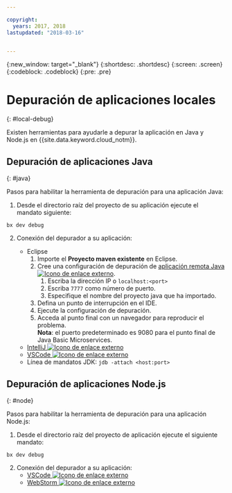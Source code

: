 ```yaml
---

copyright:
  years: 2017, 2018
lastupdated: "2018-03-16"


---
```

{:new_window: target="_blank"}
{:shortdesc: .shortdesc}
{:screen: .screen}
{:codeblock: .codeblock}
{:pre: .pre}

# Depuración de aplicaciones locales
{: #local-debug}

Existen herramientas para ayudarle a depurar la aplicación en Java y Node.js en {{site.data.keyword.cloud_notm}}.

## Depuración de aplicaciones Java
{: #java}

Pasos para habilitar la herramienta de depuración para una aplicación Java:

1. Desde el directorio raíz del proyecto de su aplicación ejecute el mandato siguiente:

```
bx dev debug
```

2. Conexión del depurador a su aplicación:

	* Eclipse
      1. Importe el **Proyecto maven existente** en Eclipse.
      2. Cree una configuración de depuración de [aplicación remota Java ![Icono de enlace externo](../../icons/launch-glyph.svg "Icono de enlace externo")](http://help.eclipse.org/neon/index.jsp?topic=%2Forg.eclipse.jdt.doc.user%2Ftasks%2Ftask-remotejava_launch_config.htm).
      		1. Escriba la dirección IP o `localhost:<port>`  
      		2. Escriba `7777` como número de puerto.
      		3. Especifique el nombre del proyecto java que ha importado.
      6. Defina un punto de interrupción en el IDE.
      7. Ejecute la configuración de depuración.
      8. Acceda al punto final con un navegador para reproducir el problema.  
	   **Nota**: el puerto predeterminado es 9080 para el punto final de Java Basic Microservices.
	* [IntelliJ ![Icono de enlace externo](../../icons/launch-glyph.svg "Icono de enlace externo")](https://www.jetbrains.com/help/idea/2016.3/run-debug-configuration-remote.html)
	* [VSCode ![Icono de enlace externo](../../icons/launch-glyph.svg "Icono de enlace externo")](https://marketplace.visualstudio.com/items?itemName=donjayamanne.javadebugger)
	* Línea de mandatos JDK: `jdb -attach <host:port>`

## Depuración de aplicaciones Node.js
{: #node}

Pasos para habilitar la herramienta de depuración para una aplicación Node.js:

1. Desde el directorio raíz del proyecto de aplicación ejecute el siguiente mandato:

```
bx dev debug
```

2. Conexión del depurador a su aplicación:
	* [VSCode ![Icono de enlace externo](../../icons/launch-glyph.svg "Icono de enlace externo")](https://blog.docker.com/2016/07/live-debugging-docker/)
	* [WebStorm ![Icono de enlace externo](../../icons/launch-glyph.svg "Icono de enlace externo")](https://blog.alexseifert.com/2016/10/25/debugging-node-js-in-a-docker-container-with-webstorm/)


<!--
## Swift application debugging - content from mike tunnicliffe
{: #swift}

Steps to enable debug for a Swift application:  

1. On the App server (or system where the Swift application will execute), you should start the 'lldb server':
 - `lldb-server platform -->
<!-- listen <port number>`
2. On the App server, build the Kitura-based server application using the debug configuration:
 - `swift build debug`
3. On the App server, start the Kitura-based server application:
 - `./build/debug/Kitura-Starter`
4. On the client system (also known as the host system), start the 'lldb client':
 - `lldb`
5. Configure lldb client to connect to lldb-server:
 - `(lldb) platform select remote-linux`
 - `(lldb) platform connect connect://<ip address server>:<port number server>`
6. Execute commands to debug remote program:
 - `(lldb) process attach -->
<!--pid 3626`
-->
